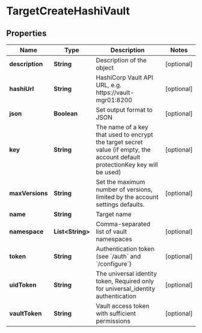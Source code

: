 

# TargetCreateHashiVault


## Properties

Name | Type | Description | Notes
------------ | ------------- | ------------- | -------------
**description** | **String** | Description of the object |  [optional]
**hashiUrl** | **String** | HashiCorp Vault API URL, e.g. https://vault-mgr01:8200 |  [optional]
**json** | **Boolean** | Set output format to JSON |  [optional]
**key** | **String** | The name of a key that used to encrypt the target secret value (if empty, the account default protectionKey key will be used) |  [optional]
**maxVersions** | **String** | Set the maximum number of versions, limited by the account settings defaults. |  [optional]
**name** | **String** | Target name | 
**namespace** | **List&lt;String&gt;** | Comma-separated list of vault namespaces |  [optional]
**token** | **String** | Authentication token (see &#x60;/auth&#x60; and &#x60;/configure&#x60;) |  [optional]
**uidToken** | **String** | The universal identity token, Required only for universal_identity authentication |  [optional]
**vaultToken** | **String** | Vault access token with sufficient permissions |  [optional]



